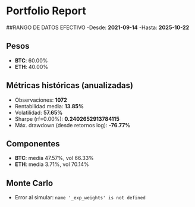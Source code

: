 # Portfolio Report

##RANGO DE DATOS EFECTIVO
-Desde: **2021-09-14**
-Hasta: **2025-10-22**
## Pesos
- **BTC**: 60.00%
- **ETH**: 40.00%

## Métricas históricas (anualizadas)
- Observaciones: **1072**
- Rentabilidad media: **13.85%**
- Volatilidad: **57.65%**
- Sharpe (rf=0.00%): **0.2402652913784115**
- Máx. drawdown (desde retornos log): **-76.77%**

## Componentes
- **BTC**: media 47.57%, vol 66.33%
- **ETH**: media 3.71%, vol 70.14%

## Monte Carlo
- Error al simular: `name '_exp_weights' is not defined`